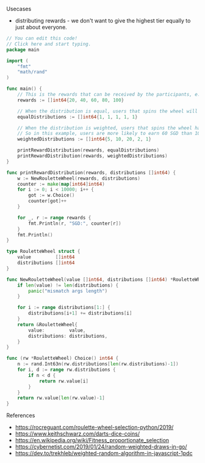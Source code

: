 Usecases
- distributing rewards - we don't want to give the highest tier equally to just about everyone. 

```go
// You can edit this code!
// Click here and start typing.
package main

import (
	"fmt"
	"math/rand"
)

func main() {
	// This is the rewards that can be received by the participants, e.g. cash amount in SGD
	rewards := []int64{20, 40, 60, 80, 100}

	// When the distribution is equal, users that spins the wheel will receive an equal chance to win any reward amount.
	equalDistributions := []int64{1, 1, 1, 1, 1}

	// When the distribution is weighted, users that spins the wheel has a higher change to hit the reward with the higher weight.
	// So in this example, users are more likely to earn 60 SGD than 100 SGD.
	weightedDistributions := []int64{5, 10, 20, 2, 1}

	printRewardDistribution(rewards, equalDistributions)
	printRewardDistribution(rewards, weightedDistributions)
}

func printRewardDistribution(rewards, distributions []int64) {
	w := NewRouletteWheel(rewards, distributions)
	counter := make(map[int64]int64)
	for i := 0; i < 10000; i++ {
		got := w.Choice()
		counter[got]++
	}

	for _, r := range rewards {
		fmt.Println(r, "SGD:", counter[r])
	}
	fmt.Println()
}

type RouletteWheel struct {
	value         []int64
	distributions []int64
}

func NewRouletteWheel(value []int64, distributions []int64) *RouletteWheel {
	if len(value) != len(distributions) {
		panic("mismatch args length")
	}

	for i := range distributions[1:] {
		distributions[i+1] += distributions[i]
	}
	return &RouletteWheel{
		value:         value,
		distributions: distributions,
	}
}

func (rw *RouletteWheel) Choice() int64 {
	n := rand.Int63n(rw.distributions[len(rw.distributions)-1])
	for i, d := range rw.distributions {
		if n < d {
			return rw.value[i]
		}
	}
	return rw.value[len(rw.value)-1]
}
```


References
- https://rocreguant.com/roulette-wheel-selection-python/2019/
- https://www.keithschwarz.com/darts-dice-coins/
- https://en.wikipedia.org/wiki/Fitness_proportionate_selection
- https://cybernetist.com/2019/01/24/random-weighted-draws-in-go/
- https://dev.to/trekhleb/weighted-random-algorithm-in-javascript-1pdc
